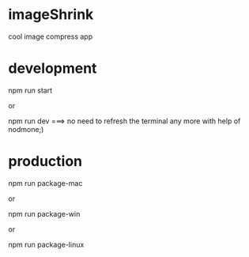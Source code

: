 # imageShrink
cool image compress app

# development
npm run start

or

npm run dev  ===> no need to refresh the terminal any more with help of nodmone;)

# production
npm run package-mac

or

npm run package-win

or

npm run package-linux
